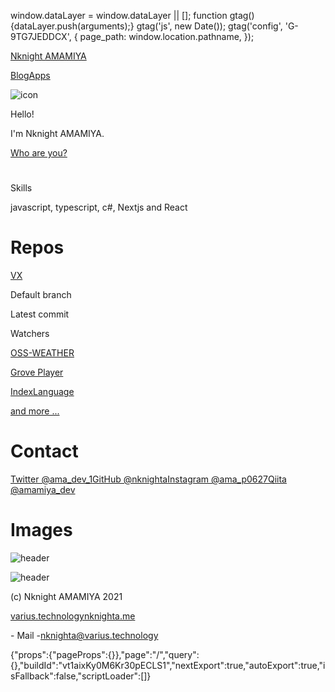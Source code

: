 
window.dataLayer = window.dataLayer || \[\]; function gtag(){dataLayer.push(arguments);} gtag('js', new Date()); gtag('config', 'G-9TG7JEDDCX', { page\_path: window.location.pathname, });

[Nknight AMAMIYA](https://nknighta.me/)

[Blog](https://nknighta.me/blog)[Apps](https://nknighta.me/apps)

![icon](https://images.microcms-assets.io/assets/a2939c8d25434ae5a1f853f2dc239a0f/b625a5435e8d4d18ab6c0b5499405b30/icon.jpeg?w=170&h=170&q=50&fm=webp)

Hello!

I'm Nknight AMAMIYA.

[
Who are you?
](https://nknighta.me/whoareyou?im=amamiya)

# 

Skills

javascript, typescript, c#, Nextjs and React

# Repos

[VX](https://github.com/nknighta/vx)

Default branch

Latest commit

Watchers

[
OSS-WEATHER
](https://nknighta.github.io/oss-map-weather/)

[
Grove Player
](https://github.com/nknighta/grove-player)

[
IndexLanguage
](https://github.com/nknighta/IndexLanguage)

[and more ...](https://nknighta.me/repos)

# Contact

[Twitter @ama\_dev\_1](https://nknighta.me/x)[GitHub @nknighta](https://nknighta.me/g)[Instagram @ama\_p0627](https://nknighta.me/i)[Qiita @amamiya\_dev](https://nknighta.me/q)

# Images

![header](https://images.microcms-assets.io/assets/a2939c8d25434ae5a1f853f2dc239a0f/b52fcd2616084cd6b453d512e8591d7a/header.png?fm=webp&w=500&h=300&q=90)

![header](https://images.microcms-assets.io/assets/a2939c8d25434ae5a1f853f2dc239a0f/31d6d24b062c4eb494a6567795f84e3e/home.png?fm=webp&w=500&h=300&q=90)

(c) Nknight AMAMIYA 2021

[varius.technology](https://varius.technology/)[nknighta.me](https://nknighta.me)

\- Mail -[nknighta@varius.technology](mailto:nknighta@varius.technology)

{"props":{"pageProps":{}},"page":"/","query":{},"buildId":"vt1aixKy0M6Kr30pECLS1","nextExport":true,"autoExport":true,"isFallback":false,"scriptLoader":\[\]}